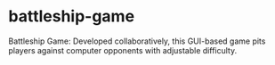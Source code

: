 # battleship-game
Battleship Game: Developed collaboratively, this GUI-based game pits players against computer opponents with adjustable difficulty.
